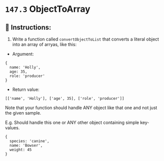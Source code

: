 # `147.3` ObjectToArray

## 📝 Instructions:

1. Write a function called `convertObjectToList` that converts a literal object into an array of arryas, like this:

+ Argument:

```Js
{
  name: 'Holly',
  age: 35,
  role: 'producer'
}
```
+ Return value:

```Js
[['name', 'Holly'], ['age', 35], ['role', 'producer']]
```

Note that your function should handle ANY object like that one and not just the given sample.

E.g. Should handle this one or ANY other object containing simple key-values.

```Js
{
  species: 'canine',
  name: 'Bowser',
  weight: 45
}
```